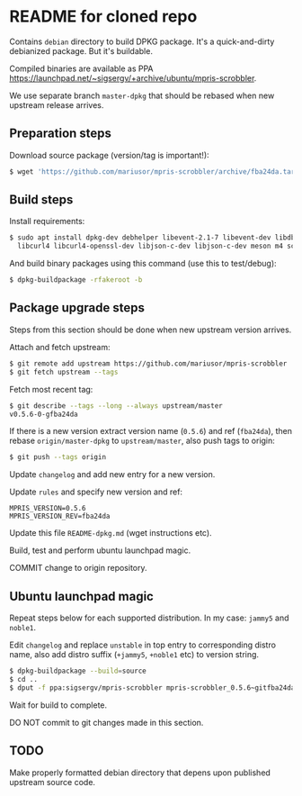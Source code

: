 # README for cloned repo

Contains `debian` directory to build DPKG package. It's a quick-and-dirty debianized package. But it's buildable.

Compiled binaries are available as PPA <https://launchpad.net/~sigsergv/+archive/ubuntu/mpris-scrobbler>.

We use separate branch `master-dpkg` that should be rebased when new upstream release arrives.

## Preparation steps

Download source package (version/tag is important!):

```sh
$ wget 'https://github.com/mariusor/mpris-scrobbler/archive/fba24da.tar.gz' -O 'mpris-scrobbler_0.5.6~gitfba24da.orig.tar.gz'
```

## Build steps

Install requirements:

```sh
$ sudo apt install dpkg-dev debhelper libevent-2.1-7 libevent-dev libdbus-1-dev dbus dbus-user-session \
  libcurl4 libcurl4-openssl-dev libjson-c-dev libjson-c-dev meson m4 scdoc
```

And build binary packages using this command (use this to test/debug):

```sh
$ dpkg-buildpackage -rfakeroot -b
```

## Package upgrade steps

Steps from this section should be done when new upstream version arrives.

Attach and fetch upstream:

```sh
$ git remote add upstream https://github.com/mariusor/mpris-scrobbler
$ git fetch upstream --tags
```

Fetch most recent tag:

```sh
$ git describe --tags --long --always upstream/master
v0.5.6-0-gfba24da
```

If there is a new version extract version name (`0.5.6`) and ref (`fba24da`), then rebase `origin/master-dpkg`
to `upstream/master`, also push tags to origin:

```sh
$ git push --tags origin
```

Update `changelog` and add new entry for a new version.

Update `rules` and specify new version and ref:

```
MPRIS_VERSION=0.5.6
MPRIS_VERSION_REV=fba24da
```

Update this file `README-dpkg.md` (wget instructions etc).

Build, test and perform ubuntu launchpad magic.

COMMIT change to origin repository.

## Ubuntu launchpad magic

Repeat steps below for each supported distribution. In my case: `jammy5` and `noble1`.

Edit `changelog` and replace `unstable` in top entry to corresponding distro name,
also add distro suffix (`+jammy5`, `+noble1` etc) to version string.

```sh
$ dpkg-buildpackage --build=source
$ cd ..
$ dput -f ppa:sigsergv/mpris-scrobbler mpris-scrobbler_0.5.6~gitfba24da-1+jammy5_source.changes
```

Wait for build to complete.

DO NOT commit to git changes made in this section.


## TODO

Make properly formatted debian directory that depens upon published upstream source code.

